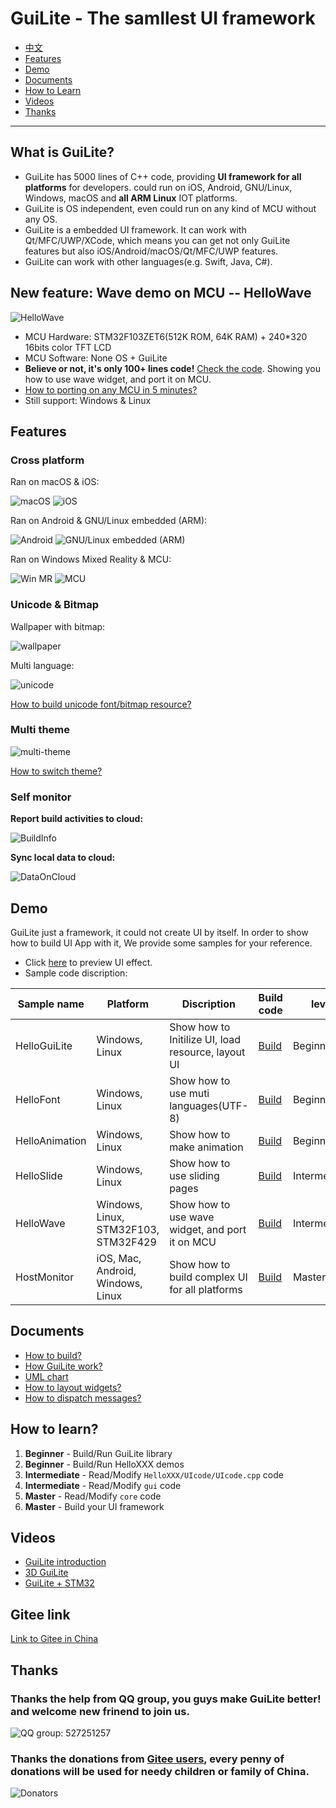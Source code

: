 # GuiLite - The samllest UI framework
- [中文](doc/README-cn.md)
- [Features](#Features)
- [Demo](#Demo)
- [Documents](#Documents)
- [How to Learn](#How-to-Learn)
- [Videos](#Videos)
- [Thanks](#Thanks)
***
## What is GuiLite?
- GuiLite has 5000 lines of C++ code, providing **UI framework for all platforms** for developers. could run on iOS, Android, GNU/Linux, Windows, macOS and **all ARM Linux** IOT platforms.
- GuiLite is OS independent, even could run on any kind of MCU without any OS.
- GuiLite is a embedded UI framework. It can work with Qt/MFC/UWP/XCode, which means you can get not only GuiLite features but also iOS/Android/macOS/Qt/MFC/UWP features.
- GuiLite can work with other languages(e.g. Swift, Java, C#).

## New feature: Wave demo on MCU -- HelloWave
![HelloWave](doc/HelloWave.gif)
- MCU Hardware: STM32F103ZET6(512K ROM, 64K RAM) + 240*320 16bits color TFT LCD
- MCU Software: None OS + GuiLite
- **Believe or not, it's only 100+ lines code!** [Check the code](https://github.com/idea4good/GuiLiteSamples/blob/master/HelloWave/UIcode/UIcode.cpp). Showing you how to use wave widget, and port it on MCU.
- [How to porting on any MCU in 5 minutes?](https://github.com/idea4good/GuiLiteSamples/blob/master/HelloWave/README.md#How-to-port-on-any-MCU-)
- Still support: Windows & Linux

## Features
### Cross platform
Ran on macOS & iOS:

![macOS](doc/Mac.gif) ![iOS](doc/Ios.landscape.gif)

Ran on Android & GNU/Linux embedded (ARM):

![Android](doc/Android.gif) ![GNU/Linux embedded (ARM)](doc/Linux.gif)

Ran on Windows Mixed Reality & MCU:

![Win MR](doc/WinMR.gif) ![MCU](doc/MCU.gif)

### Unicode & Bitmap
Wallpaper with bitmap:

![wallpaper](doc/wallpaper.jpg)

Multi language:

![unicode](doc/unicode.jpg)

[How to build unicode font/bitmap resource?](https://github.com/idea4good/GuiLiteToolkit)

### Multi theme
![multi-theme](doc/multi-theme.png)

[How to switch theme?](https://github.com/idea4good/GuiLiteSamples/blob/master/HostMonitor/SampleCode/source/resource/resource.cpp)

### Self monitor
**Report build activities to cloud:**

![BuildInfo](doc/BuildInfo.png)

**Sync local data to cloud:**

![DataOnCloud](doc/data_on_cloud.png)

## Demo
GuiLite just a framework, it could not create UI by itself. In order to show how to build UI App with it, We provide some samples for your reference.
- Click [here](https://github.com/idea4good/GuiLiteSamples) to preview UI effect.
- Sample code discription:

| Sample name | Platform | Discription | Build code | level |
| --- | --- | --- | --- | --- |
| HelloGuiLite | Windows, Linux | Show how to Initilize UI, load resource, layout UI | [Build](https://github.com/idea4good/GuiLiteSamples/blob/master/HelloGuiLite/README.md) | Beginner |
| HelloFont | Windows, Linux | Show how to use muti languages(UTF-8) | [Build](https://github.com/idea4good/GuiLiteSamples/blob/master/HelloFont/README.md) | Beginner |
| HelloAnimation | Windows, Linux | Show how to make animation | [Build](https://github.com/idea4good/GuiLiteSamples/blob/master/HelloAnimation/README.md) | Beginner |
| HelloSlide | Windows, Linux | Show how to use sliding pages | [Build](https://github.com/idea4good/GuiLiteSamples/blob/master/HelloSlide/README.md) | Intermediate |
| HelloWave | Windows, Linux, STM32F103, STM32F429 | Show how to use wave widget, and port it on MCU | [Build](https://github.com/idea4good/GuiLiteSamples/blob/master/HelloWave/README.md) | Intermediate |
| HostMonitor | iOS, Mac, Android, Windows, Linux | Show how to build complex UI for all platforms | [Build](https://github.com/idea4good/GuiLiteSamples/blob/master/HostMonitor/README.md) | Master |

## Documents
- [How to build?](doc/HowToBuild.md)
- [How GuiLite work?](doc/CodeWalkthrough.md)
- [UML chart](doc/UML.md)
- [How to layout widgets?](doc/HowLayoutWork.md)
- [How to dispatch messages?](doc/HowMessageWork.md)

## How to learn?
1. **Beginner** - Build/Run GuiLite library
2. **Beginner** - Build/Run HelloXXX demos
3. **Intermediate** - Read/Modify `HelloXXX/UIcode/UIcode.cpp` code
4. **Intermediate** - Read/Modify `gui` code
5. **Master** - Read/Modify `core` code
6. **Master** - Build your UI framework

## Videos
- [GuiLite introduction](https://www.youtube.com/watch?v=grqXEz3bdC0)
- [3D GuiLite](https://v.youku.com/v_show/id_XMzYxNTE3MTI0MA)
- [GuiLite + STM32](https://v.youku.com/v_show/id_XNDAwNzM5MTM3Ng)

## Gitee link
[Link to Gitee in China](https://gitee.com/idea4good/GuiLite)

## Thanks
### Thanks the help from QQ group, you guys make GuiLite better! and welcome new frinend to join us.
![QQ group: 527251257](doc/qq.group.jpg)
### Thanks the donations from [Gitee users](https://gitee.com/idea4good/GuiLite), every penny of donations will be used for needy children or family of China.
![Donators](doc/donation.jpg)
